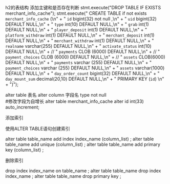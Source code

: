 
h2的表结构  添加主键和是否存在判断
stmt.execute("DROP TABLE IF EXISTS merchant_info_cache");
            stmt.execute("  CREATE TABLE if not exists  `merchant_info_cache` (\n" +
                               "        `id` bigint(32) not null ,\n" +
                               "        `uid` bigint(32) DEFAULT NULL,\n" +
                               "        `type` int(10) DEFAULT NULL,\n" +
                               "        `grab` int(1) DEFAULT NULL,\n" +
                               "        `player_deposit` int(1) DEFAULT NULL,\n" +
                               "        `platform_withdraw` int(1) DEFAULT NULL,\n" +
                               "        `merchant_deposit` int(1) DEFAULT NULL,\n" +
                               "        `merchant_withdraw` int(1) DEFAULT NULL,\n" +
                               "        `realname` varchar(255) DEFAULT NULL,\n" +
                               "        `activate_status` int(10) DEFAULT NULL,\n" +
           //                    "        `payments` CLOB (6000) DEFAULT NULL,\n" +
           //                    "        `payment_choices` CLOB (6000) DEFAULT NULL,\n" +
           //                    "        `assets` CLOB(6000) DEFAULT NULL,\n" +
                               "        `payments` varchar (255) DEFAULT NULL,\n" +
                               "        `payment_choices` varchar (255) DEFAULT NULL,\n" +
                               "        `assets` varchar(1000) DEFAULT NULL,\n" +
                               "        `day_order_count` bigint(32) DEFAULT NULL,\n" +
                               "        `day_mount_sum` decimal(20,10) DEFAULT NULL,\n" +
                               "         PRIMARY KEY (`id`) \n" +
                               ")");
                    
                    
                    
                    
                    
                    
  alter table 表名 alter column 字段名 type not null   
  #修改字段为自增长
  alter table merchant_info_cache alter id int(33)  auto_increment; 
  
  添加索引
   
   
   使用ALTER TABLE语句创建索引
   
   alter table table_name add index index_name (column_list) ;
   alter table table_name add unique (column_list) ;
   alter table table_name add primary key (column_list) ;
   
   
   删除索引
   
   drop index index_name on table_name ;
   alter table table_name drop index index_name ;
   alter table table_name drop primary key ;
  
               
                    